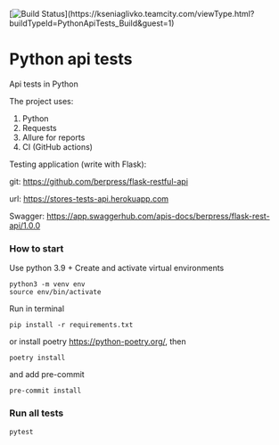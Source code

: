 [![Build Status](http://kseniaglivko.teamcity.com/app/rest/builds/buildType:(id:PythonApiTests_Build)/statusIcon)](https://kseniaglivko.teamcity.com/viewType.html?buildTypeId=PythonApiTests_Build&guest=1)
# Python api tests

Api tests in Python

The project uses:
1. Python
2. Requests
3. Allure for reports
4. CI (GitHub actions)


Testing application (write with Flask):

git: https://github.com/berpress/flask-restful-api

url: https://stores-tests-api.herokuapp.com

Swagger: https://app.swaggerhub.com/apis-docs/berpress/flask-rest-api/1.0.0


### How to start

Use python 3.9 +
Create and activate virtual environments

```
python3 -m venv env
source env/bin/activate
```

Run in terminal

```
pip install -r requirements.txt
```

or install poetry https://python-poetry.org/, then

```
poetry install
```

and add pre-commit
```
pre-commit install
```

### Run all tests

```
pytest
```
